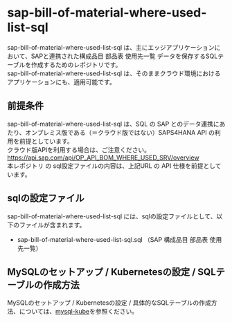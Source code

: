 # sap-bill-of-material-where-used-list-sql 
sap-bill-of-material-where-used-list-sql は、主にエッジアプリケーションにおいて、SAPと連携された構成品目 部品表 使用先一覧 データを保存するSQLテーブルを作成するためのレポジトリです。  
sap-bill-of-material-where-used-list-sql は、そのままクラウド環境におけるアプリケーションにも、適用可能です。  

## 前提条件  
sap-bill-of-material-where-used-list-sql は、SQL の SAP とのデータ連携にあたり、オンプレミス版である（＝クラウド版ではない）SAPS4HANA API の利用を前提としています。  
クラウド版APIを利用する場合は、ご注意ください。  
https://api.sap.com/api/OP_API_BOM_WHERE_USED_SRV/overview  
本レポジトリ の sql設定ファイルの内容は、上記URL の API 仕様を前提としています。  

## sqlの設定ファイル  
sap-bill-of-material-where-used-list-sql には、sqlの設定ファイルとして、以下のファイルが含まれます。 

* sap-bill-of-material-where-used-list-sql.sql （SAP 構成品目 部品表 使用先一覧）

## MySQLのセットアップ / Kubernetesの設定 / SQLテーブルの作成方法  
MySQLのセットアップ / Kubernetesの設定 / 具体的なSQLテーブルの作成方法、については、[mysql-kube](https://github.com/latonaio/mysql-kube)を参照ください。  